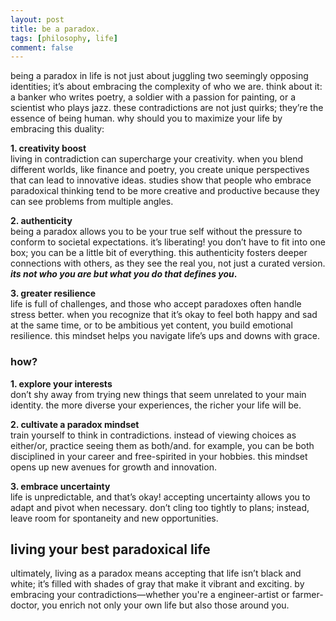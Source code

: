 ```yaml
---
layout: post
title: be a paradox.
tags: [philosophy, life]
comment: false
---
```


being a paradox in life is not just about juggling two seemingly opposing identities; it’s about embracing the complexity of who we are. think about it: a banker who writes poetry, a soldier with a passion for painting, or a scientist who plays jazz. these contradictions are not just quirks; they’re the essence of being human. why should you to maximize your life by embracing this duality:

**1. creativity boost**  
living in contradiction can supercharge your creativity. when you blend different worlds, like finance and poetry, you create unique perspectives that can lead to innovative ideas. studies show that people who embrace paradoxical thinking tend to be more creative and productive because they can see problems from multiple angles.

**2. authenticity**  
being a paradox allows you to be your true self without the pressure to conform to societal expectations. it’s liberating! you don’t have to fit into one box; you can be a little bit of everything. this authenticity fosters deeper connections with others, as they see the real you, not just a curated version. **_its not who you are but what you do that defines you_.**

**3. greater resilience**  
life is full of challenges, and those who accept paradoxes often handle stress better. when you recognize that it’s okay to feel both happy and sad at the same time, or to be ambitious yet content, you build emotional resilience. this mindset helps you navigate life’s ups and downs with grace.

### how?

**1. explore your interests**  
don’t shy away from trying new things that seem unrelated to your main identity. the more diverse your experiences, the richer your life will be.

**2. cultivate a paradox mindset**  
train yourself to think in contradictions. instead of viewing choices as either/or, practice seeing them as both/and. for example, you can be both disciplined in your career and free-spirited in your hobbies. this mindset opens up new avenues for growth and innovation.

**3. embrace uncertainty**  
life is unpredictable, and that’s okay! accepting uncertainty allows you to adapt and pivot when necessary. don’t cling too tightly to plans; instead, leave room for spontaneity and new opportunities.

## living your best paradoxical life

ultimately, living as a paradox means accepting that life isn’t black and white; it’s filled with shades of gray that make it vibrant and exciting. by embracing your contradictions—whether you're a engineer-artist or farmer-doctor, you enrich not only your own life but also those around you.
